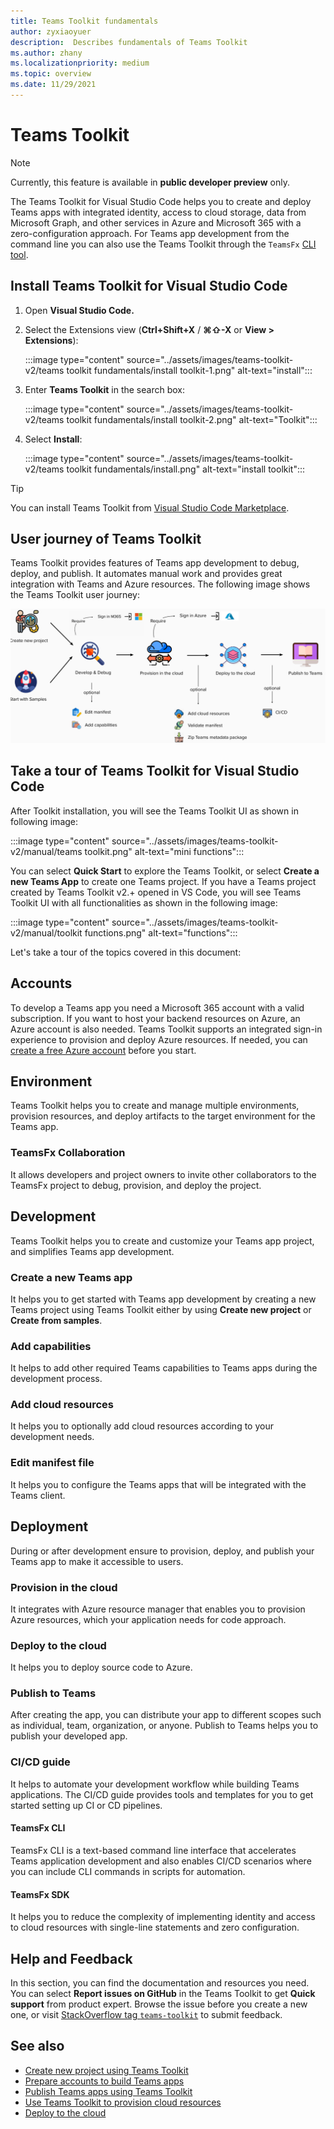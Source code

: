 ```yaml
---
title: Teams Toolkit fundamentals
author: zyxiaoyuer
description:  Describes fundamentals of Teams Toolkit
ms.author: zhany
ms.localizationpriority: medium
ms.topic: overview
ms.date: 11/29/2021
---
```


# Teams Toolkit

> [!NOTE]
> Currently, this feature is available in **public developer preview** only.

The Teams Toolkit for Visual Studio Code helps you to create and deploy Teams apps with integrated identity, access to cloud storage, data from Microsoft Graph, and other services in Azure and Microsoft 365 with a zero-configuration approach. For Teams app development from the command line you can also use the Teams Toolkit through the `TeamsFx` [CLI tool](https://github.com/OfficeDev/TeamsFx/blob/dev/docs/cli/user-manual.md).

## Install Teams Toolkit for Visual Studio Code

1. Open **Visual Studio Code.**
1. Select the Extensions view (**Ctrl+Shift+X** / **⌘⇧-X** or **View > Extensions**):

   :::image type="content" source="../assets/images/teams-toolkit-v2/teams toolkit fundamentals/install toolkit-1.png" alt-text="install":::

1. Enter **Teams Toolkit** in the search box:

   :::image type="content" source="../assets/images/teams-toolkit-v2/teams toolkit fundamentals/install toolkit-2.png" alt-text="Toolkit":::

1. Select **Install**:
  
   :::image type="content" source="../assets/images/teams-toolkit-v2/teams toolkit fundamentals/install.png" alt-text="install toolkit":::

> [!TIP]
> You can install Teams Toolkit from [Visual Studio Code Marketplace](https://marketplace.visualstudio.com/items?itemName=TeamsDevApp.ms-teams-vscode-extension).

## User journey of Teams Toolkit

Teams Toolkit provides features of Teams app development to debug, deploy, and publish. It automates manual work and provides great integration with Teams and Azure resources. The following image shows the Teams Toolkit user journey:

![Teams Toolkit User Journey](./images/teams-toolkit-user-journey.png)

## Take a tour of Teams Toolkit for Visual Studio Code

After Toolkit installation, you will see the Teams Toolkit UI as shown in following image:

:::image type="content" source="../assets/images/teams-toolkit-v2/manual/teams toolkit.png" alt-text="mini functions":::

You can select **Quick Start** to explore the Teams Toolkit, or select **Create a new Teams App** to create one Teams project. If you have a Teams project created by Teams Toolkit v2.+ opened in VS Code, you will see Teams Toolkit UI with all functionalities as shown in the following image:

:::image type="content" source="../assets/images/teams-toolkit-v2/manual/toolkit functions.png" alt-text="functions":::

Let's take a tour of the topics covered in this document:

## Accounts

To develop a Teams app you need a Microsoft 365 account with a valid subscription. If you want to host your backend resources on Azure, an Azure account is also needed. Teams Toolkit supports an integrated sign-in experience to provision and deploy Azure resources. If needed, you can [create a free Azure account](https://azure.microsoft.com/free/) before you start.

## Environment

Teams Toolkit helps you to create and manage multiple environments, provision resources, and deploy artifacts to the target environment for the Teams app.

### TeamsFx Collaboration

It allows developers and project owners to invite other collaborators to the TeamsFx project to debug, provision, and deploy the project.

## Development

Teams Toolkit helps you to create and customize your Teams app project, and simplifies Teams app development.

### Create a new Teams app

It helps you to get started with Teams app development by creating a new Teams project using Teams Toolkit either by using **Create new project** or **Create from samples**.

### Add capabilities

It helps to add other required Teams capabilities to Teams apps during the development process.

### Add cloud resources

It helps you to optionally add cloud resources according to your development needs.

### Edit manifest file 

It helps you to configure the Teams apps that will be integrated with the Teams client.

## Deployment

During or after development ensure to provision, deploy, and publish your Teams app to make it accessible to users.

### Provision in the cloud

It integrates with Azure resource manager that enables you to provision Azure resources, which your application needs for code approach.

### Deploy to the cloud

It helps you to deploy source code to Azure.

### Publish to Teams

After creating the app, you can distribute your app to different scopes such as individual, team, organization, or anyone. Publish to Teams helps you to publish your developed app.

### CI/CD guide

It helps to automate your development workflow while building Teams applications. The CI/CD guide provides tools and templates for you to get started  setting up CI or CD pipelines.

#### TeamsFx CLI

TeamsFx CLI is a text-based command line interface that accelerates Teams application development and also enables CI/CD scenarios where you can include CLI commands in scripts for automation.

#### TeamsFx SDK

It helps you to reduce the complexity of implementing identity and access to cloud resources with single-line statements and zero configuration.

## Help and Feedback

In this section, you can find the documentation and resources you need. You can select **Report issues on GitHub** in the Teams Toolkit to get **Quick support** from product expert. Browse the issue before you create a new one, or visit [StackOverflow tag `teams-toolkit`](https://stackoverflow.com/questions/tagged/teams-toolkit) to submit feedback.

## See also

* [Create new project using Teams Toolkit](create-new-project.md)
* [Prepare accounts to build Teams apps](accounts.md)
* [Publish Teams apps using Teams Toolkit](publish.md)
* [Use Teams Toolkit to provision cloud resources](provision.md)
* [Deploy to the cloud](deploy.md)
